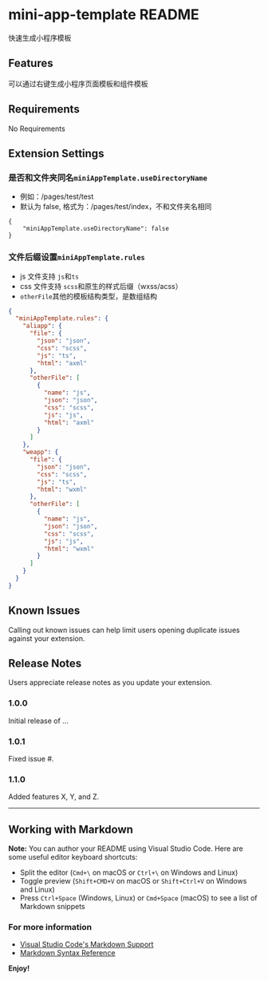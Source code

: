 # mini-app-template README

快速生成小程序模板

## Features

可以通过右键生成小程序页面模板和组件模板

## Requirements

No Requirements

## Extension Settings

### 是否和文件夹同名`miniAppTemplate.useDirectoryName`

- 例如：/pages/test/test
- 默认为 false, 格式为：/pages/test/index，不和文件夹名相同

```
{
    "miniAppTemplate.useDirectoryName": false
}
```

### 文件后缀设置`miniAppTemplate.rules`

- js 文件支持 `js`和`ts`
- css 文件支持 `scss`和原生的样式后缀（wxss/acss）
- `otherFile`其他的模板结构类型，是数组结构

```json
{
  "miniAppTemplate.rules": {
    "aliapp": {
      "file": {
        "json": "json",
        "css": "scss",
        "js": "ts",
        "html": "axml"
      },
      "otherFile": [
        {
          "name": "js",
          "json": "json",
          "css": "scss",
          "js": "js",
          "html": "axml"
        }
      ]
    },
    "weapp": {
      "file": {
        "json": "json",
        "css": "scss",
        "js": "ts",
        "html": "wxml"
      },
      "otherFile": [
        {
          "name": "js",
          "json": "json",
          "css": "scss",
          "js": "js",
          "html": "wxml"
        }
      ]
    }
  }
}
```

## Known Issues

Calling out known issues can help limit users opening duplicate issues against your extension.

## Release Notes

Users appreciate release notes as you update your extension.

### 1.0.0

Initial release of ...

### 1.0.1

Fixed issue #.

### 1.1.0

Added features X, Y, and Z.

---

## Working with Markdown

**Note:** You can author your README using Visual Studio Code. Here are some useful editor keyboard shortcuts:

- Split the editor (`Cmd+\` on macOS or `Ctrl+\` on Windows and Linux)
- Toggle preview (`Shift+CMD+V` on macOS or `Shift+Ctrl+V` on Windows and Linux)
- Press `Ctrl+Space` (Windows, Linux) or `Cmd+Space` (macOS) to see a list of Markdown snippets

### For more information

- [Visual Studio Code's Markdown Support](http://code.visualstudio.com/docs/languages/markdown)
- [Markdown Syntax Reference](https://help.github.com/articles/markdown-basics/)

**Enjoy!**
